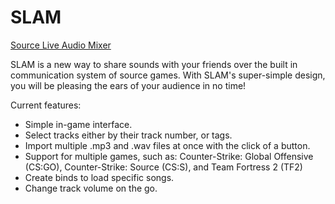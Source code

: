 # SLAM

[Source Live Audio Mixer](http://slam.flankers.net/)

SLAM is a new way to share sounds with your friends over the built in communication system of source games. With SLAM's super-simple design, you will be pleasing the ears of your audience in no time! 

Current features:
- Simple in-game interface.
- Select tracks either by their track number, or tags.
- Import multiple .mp3 and .wav files at once with the click of a button.
- Support for multiple games, such as: Counter-Strike: Global Offensive (CS:GO), Counter-Strike: Source (CS:S), and Team Fortress 2 (TF2)
- Create binds to load specific songs.
- Change track volume on the go.
